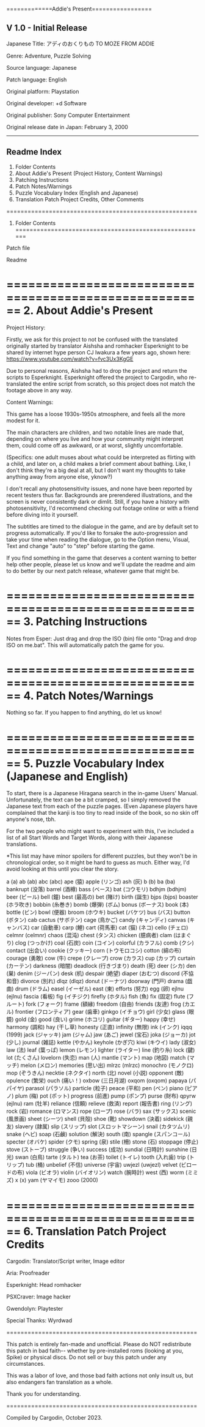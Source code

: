 =============Addie's Present=================

V 1.0 - Initial Release
------------------------------------------------------------
Japanese Title: アディのおくりもの TO MOZE FROM ADDIE

Genre: Adventure, Puzzle Solving

Source language: Japanese

Patch language: English

Original platform: Playstation

Original developer: +d Software

Original publisher: Sony Computer Entertainment

Original release date in Japan: February 3, 2000


------------------------------------------------------
Readme Index
------------------------------------------------------

1. Folder Contents
2. About Addie's Present
(Project History, Content Warnings)
3. Patching Instructions
4. Patch Notes/Warnings
5. Puzzle Vocabulary Index (English and Japanese)
6. Translation Patch Project Credits, Other Comments


======================================================
1. Folder Contents
======================================================

Patch file

Readme


======================================================
2. About Addie's Present
======================================================

Project History:

Firstly, we ask for this project to not be confused
with the translated originally started by translator
Aishsha and romhacker Esperknight to be shared by
internet hype person CJ Iwakura a few years ago,
shown here:
https://www.youtube.com/watch?v=fvc3Ux3KgGE

Due to personal reasons, Aishsha had to drop the project
and return the scripts to Esperknight. Esperknight
offered the project to Cargodin, who re-translated the
entire script from scratch, so this project does not
match the footage above in any way.


Content Warnings:

This game has a loose 1930s-1950s atmosphere,
and feels all the more modest for it. 

The main characters are children, and two notable
lines are made that, depending on where you live
and how your community might interpret them,
could come off as awkward, or at worst,
slightly uncomfortable.

(Specifics: one adult muses about what could be
interpreted as flirting with a child, and later on,
a child makes a brief comment about bathing. Like,
I don't think they're a big deal at all, but I don't
want my thoughts to take anything away from anyone
else, yknow?)

I don't recall any photosensitivity issues, and
none have been reported by recent testers thus far.
Backgrounds are prerendered illustrations, and the
screen is never consistently dark or dimlit.
Still, if you have a history with photosensitivity,
I'd recommend checking out footage online or with
a friend before diving into it yourself.

The subtitles are timed to the dialogue in the game,
and are by default set to progress automatically.
If you'd like to forsake the auto-progression and
take your time when reading the dialogue, go to the
Option menu, Visual, Text and change "auto" to "step"
before starting the game.

If you find something in the game that deserves
a content warning to better help other people,
please let us know and we'll update the readme
and aim to do better by our next patch release,
whatever game that might be.

======================================================
3. Patching Instructions
======================================================
 
Notes from Esper:
Just drag and drop the ISO (bin) file onto
"Drag and drop ISO on me.bat". This will
automatically patch the game for you.

======================================================
4. Patch Notes/Warnings
======================================================

Nothing so far. 
If you happen to find anything, do let us know!

======================================================
5. Puzzle Vocabulary Index (Japanese and English)
======================================================


To start, there is a Japanese Hiragana search in the
in-game Users' Manual. Unfortunately, the text can be
a bit cramped, so I simply removed the Japanese text
from each of the puzzle pages. (Even Japanese players
have complained that the kanji is too tiny to read
inside of the book, so no skin off anyone's nose, tbh.

For the two people who might want to experiment with
this, I've included a list of all Start Words and
Target Words, along with their Japanese translations.

*This list may have minor spoilers for different
puzzles, but they won't be in chronological order,
so it might be hard to guess as much. Either way,
I'd avoid looking at this until you clear the story.


a (a)
ab (ab)
abc (abc)
ape (猿)
apple (リンゴ)
ash (灰)
b (b)
ba (ba)
bankrupt (没落)
barrel (酒樽)
bass (ベース)
bat (コウモリ)
bdhjm (bdhjm)
beer (ビール)
bell (鐘)
best (最高の)
bet (賭け)
birth (誕生)
bjps (bjps)
boaster (ホラ吹き)
bobbin (糸巻き)
bomb (爆弾) (ボム)
bonus (ボーナス)
book (本)
bottle (ビン)
bowl (便器)
broom (ホウキ)
bucket (バケツ)
bus (バス)
button (ボタン)
cab
cactus (サボテン)
cage (鳥かご)
candy (キャンディ)
canvas (キャンバス)
car (自動車)
carp (鯉)
cart (荷馬車)
cat (猫)  (ネコ)
cello (チェロ)
celmnr (celmnr)
chaos (混沌)
chest (タンス)
chicken (臆病者)
clam (はまぐり)
clog (つっかけ)
coal (石炭)
coin (コイン)
colorful (カラフル)
comb (クシ)
contact (出会い)
cookie (クッキー)
corn (トウモロコシ)
cotton (綿の布)
courage (勇敢)
cow (牛)
crepe (クレープ)
crow (カラス)
cup (カップ)
curtain (カーテン)
darkness (暗闇)
deadlock (行きづまり)
death (死)
deer (シカ)
den (巣)
denim (ジーパン)
desk (机)
despair (絶望)
diaper (おむつ)
discord (不協和音)
divorce (別れ)
dlqz (dlqz)
donut (ドーナツ)
doorway (門戸)
drama (戯曲)
drum (ドラム)
easel (イーゼル)
east (東)
efforts (努力)
egg (卵)
ejlnu (ejlnu)
fascia (看板)
fig (イチジク)
firefly (ホタル)
fish (魚)
fix (固定)
flute (フルート)
fork (フォーク)
frame (額縁)
freedom (自由)
friends (友達)
frog (カエル)
frontier (フロンティア)
gear (歯車)
ginkgo (イチョウ)
girl (少女)
glass (眼鏡)
gold (金)
good (良い)
grime (ホコリ)
guitar (ギター)
happy (幸せ)
harmony (調和)
hay (干し草)
honesty (正直)
infinity (無限)
ink (インク)
iqqq (1999)
jack (ジャッキ)
jam (ジャム)
jaw (あご)
jewel (宝石)
joka (ジョーカ)
jot (少し)
journal (雑誌)
kettle (やかん)
keyhole (かぎ穴)
kiwi (キウイ)
lady (淑女)
law (法)
leaf (葉っぱ)
lemon (レモン)
lighter (ライター)
line (釣り糸)
lock (鍵)
lot (たくさん)
lovelorn (失恋)
man (人)
mantle (マント)
map (地図)
match (マッチ)
melon (メロン)
memories (思い出)
mlrzc (mlrzc)
monochro (モノクロ)
mop (ぞうきん)
necktie (ネクタイ)
north (北)
novel (小説)
opponent (敵)
opulence (繁栄)
ouch (痛い！)
oxbow (三日月湖)
oxqom (oxqom)
papaya (パパイヤ)
parasol (パラソル)
particle (粒子)
peace (平和)
pen (ペン)
piano (ピアノ)
plum (梅)
pot (ポット)
progress (前進)
pump (ポンプ)
purse (財布)
qpyrw (ejlnu)
ram (牡羊)
reliance (信頼)
relieve (救済)
report (報告書)
ring (リング)
rock (岩)
romance (ロマンス)
rope (ロープ)
rose (バラ)
sax (サックス)
scenic (風景画)
sheet (シーツ)
shell (貝殻)
shoe (靴)
showdown (決着)
sidekick (親友)
slavery (隷属)
slip (スリップ)
slot (スロットマシーン)
snail (カタツムリ)
snake (ヘビ)
soap (石鹸)
solution (解決)
south (南)
spangle (スパンコール)
specter (オバケ)
spider (クモ)
spring (泉)
stile (柵)
stone (石)
stoppage (停止)
stove (ストーブ)
struggle (争い)
success (成功)
sundial (日時計)
sunshine (日光)
swan (白鳥)
tarte (タルト)
tea (お茶)
toilet (トイレ)
tooth (入れ歯)
trip (トリップ)
tub (桶)
unbelief (不信)
universe (宇宙)
uwjezl (uwjezl)
velvet (ビロードの布)
viola (ビオラ)
violin (バイオリン)
watch (腕時計)
west (西)
worm (ミミズ)
x (x)
yam (ヤマイモ)
zooo (2000)


======================================================
6. Translation Patch Project Credits
======================================================

Cargodin: Translator/Script writer, Image editor

Aria: Proofreader

Esperknight: Head romhacker

PSXCraver: Image hacker

Gwendolyn: Playtester

Special Thanks:
Wyrdwad


======================================================

This patch is entirely fan-made and unofficial.
Please do NOT redistribute this patch in bad faith--
whether by pre-installed roms (looking at you, Spike)
or physical discs. Do not sell or buy this patch under
any circumstances.

This was a labor of love, and those bad faith actions
not only insult us, but also endangers fan translation
as a whole.

Thank you for understanding.

======================================================

Compiled by Cargodin, October 2023.

